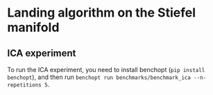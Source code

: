 # Landing algorithm on the Stiefel manifold

## ICA experiment

To run the ICA experiment, you need to install benchopt (`pip install benchopt`), and then run `benchopt run benchmarks/benchmark_ica --n-repetitions 5`.